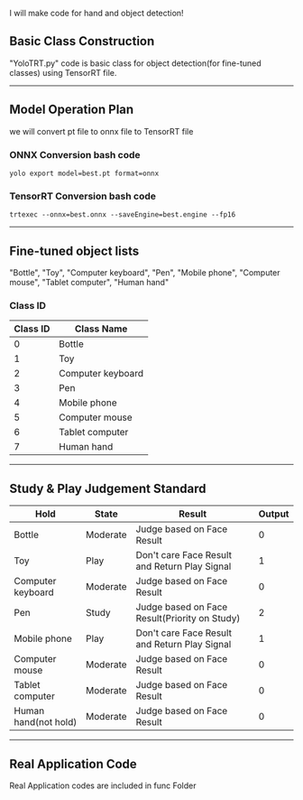 I will make code for hand and object detection!  

## Basic Class Construction  
"YoloTRT.py" code is basic class for object detection(for fine-tuned classes) using TensorRT file.

---
## Model Operation Plan
we will convert pt file to onnx file to TensorRT file

### ONNX Conversion bash code
```
yolo export model=best.pt format=onnx
```

### TensorRT Conversion bash code
```
trtexec --onnx=best.onnx --saveEngine=best.engine --fp16
```
---
## Fine-tuned object lists
"Bottle", "Toy", "Computer keyboard", "Pen", "Mobile phone", "Computer mouse", "Tablet computer", "Human hand" <br/>

### Class ID 

| Class ID | Class Name | 
|------|----------------------------------|
| 0 | Bottle   |
| 1 | Toy  |
| 2 | Computer keyboard | 
| 3 | Pen  |
| 4 | Mobile phone  |
| 5 | Computer mouse  |
| 6 | Tablet computer  |
| 7 | Human hand  |

---
## Study & Play Judgement Standard
| Hold | State | Result | Output |
|------|----------------------------------|---------------|----------------|
| Bottle   | Moderate | Judge based on Face Result | 0 |
| Toy  | Play | Don't care Face Result and Return Play Signal | 1 |
| Computer keyboard | Moderate | Judge based on Face Result | 0 |
| Pen  | Study | Judge based on Face Result(Priority on Study) | 2 |
| Mobile phone  | Play | Don't care Face Result and Return Play Signal | 1 |
| Computer mouse  | Moderate | Judge based on Face Result | 0 |
| Tablet computer  | Moderate | Judge based on Face Result | 0 |
| Human hand(not hold)  | Moderate | Judge based on Face Result | 0 |

---
## Real Application Code
Real Application codes are included in func Folder
